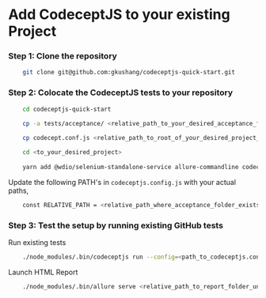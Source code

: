 
# Add CodeceptJS to your existing Project

### Step 1: Clone the repository

```bash
    git clone git@github.com:gkushang/codeceptjs-quick-start.git
```

### Step 2: Colocate the CodeceptJS tests to your repository

```bash
    cd codeceptjs-quick-start

    cp -a tests/acceptance/ <relative_path_to_your_desired_acceptance_folder>
    
    cp codecept.conf.js <relative_path_to_root_of_your_desired_project_or_your_monorepo> 

    cd <to_your_desired_project>
    
    yarn add @wdio/selenium-standalone-service allure-commandline codeceptjs codeceptjs-selenium debug faker protractor rimraf should webdriverio -D
```

Update the following PATH's in `codeceptjs.config.js` with your actual paths,

```bash
    const RELATIVE_PATH = <relative_path_where_acceptance_folder_exists>
```

### Step 3: Test the setup by running existing GitHub tests

Run existing tests

```bash
    ./node_modules/.bin/codeceptjs run --config=<path_to_codeceptjs.conf.js_file> --grep=@search_results
```
Launch HTML Report

```bash
    ./node_modules/.bin/allure serve <relative_path_to_report_folder_under_acceptance_folder>
```


